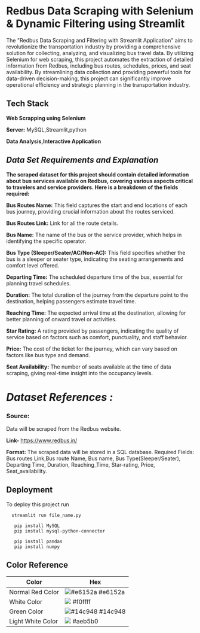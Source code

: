 
# Redbus Data Scraping with Selenium & Dynamic Filtering using Streamlit

The "Redbus Data Scraping and Filtering with Streamlit Application" aims to revolutionize the transportation industry by providing a comprehensive solution for collecting, analyzing, and visualizing bus travel data. By utilizing Selenium for web scraping, this project automates the extraction of detailed information from Redbus, including bus routes, schedules, prices, and seat availability. By streamlining data collection and providing powerful tools for data-driven decision-making, this project can significantly improve operational efficiency and strategic planning in the transportation industry.


## Tech Stack

**Web Scrapping using Selenium** 

**Server:** MySQL,Streamlit,python

**Data Analysis,Interactive Application**



## *Data Set Requirements and Explanation*

**The scraped dataset for this project should contain detailed information about bus services available on Redbus, covering various aspects critical to travelers and service providers. Here is a breakdown of the fields required:**

**Bus Routes Name:** This field captures the start and end locations of each bus journey, providing crucial information about the routes serviced.

**Bus Routes Link:** Link for all the route details.

**Bus Name:** The name of the bus or the service provider, which helps in identifying the specific operator.

**Bus Type (Sleeper/Seater/AC/Non-AC):** This field specifies whether the bus is a sleeper or seater type, indicating the seating arrangements and comfort level offered.

**Departing Time:** The scheduled departure time of the bus, essential for planning travel schedules.

**Duration:** The total duration of the journey from the departure point to the destination, helping passengers estimate travel time.

**Reaching Time:** The expected arrival time at the destination, allowing for better planning of onward travel or activities.

**Star Rating:** A rating provided by passengers, indicating the quality of service based on factors such as comfort, punctuality, and staff behavior.

**Price:** The cost of the ticket for the journey, which can vary based on factors like bus type and demand.

**Seat Availability:** The number of seats available at the time of data scraping, giving real-time insight into the occupancy levels.
# *Dataset References :*
### **Source:** 
Data will be scraped from the Redbus website.

**Link-** https://www.redbus.in/

**Format:** The scraped data will be stored in a SQL database.
Required Fields: Bus routes Link,Bus route Name, Bus name, Bus Type(Sleeper/Seater),  Departing Time, Duration, Reaching_Time, Star-rating, Price, Seat_availability.
## Deployment

To deploy this project run

```Streamlit
  streamlit run file_name.py
```

```MySQL
   pip install MySQL
   pip install mysql-python-connector
```

```
   pip install pandas
   pip install numpy
```

## Color Reference

| Color             | Hex                                                                |
| ----------------- | ------------------------------------------------------------------ |
| Normal Red Color | ![#e6152a](https://via.placeholder.com/10/0a192f?text=+) #e6152a |
| White Color | ![](https://via.placeholder.com/10/f8f8f8?text=+) #f0ffff |
| Green Color | ![#14c948](https://via.placeholder.com/10/00b48a?text=+) #14c948 |
| Light White Color | ![](https://via.placeholder.com/10/00b48a?text=+) #aeb5b0 |

